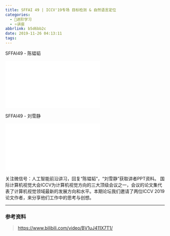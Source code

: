 ```yaml
---
title: SFFAI 49 | ICCV'19专场 目标检测 & 自然语言定位
categories:
  - 🌙进阶学习
  - ⭐讲座
abbrlink: b5d6bb2c
date: 2019-11-26 04:13:11
tags:
---
```


SFFAI49 - 陈韫韬

<iframe src="//player.bilibili.com/player.html?aid=77100021&bvid=BV1uJ411X7T1&cid=131861309&p=1" scrolling="no" border="0" frameborder="no" framespacing="0" allowfullscreen="true"> </iframe>

<!--more-->

SFFAI49 - 刘雪静

<iframe src="//player.bilibili.com/player.html?aid=77100021&bvid=BV1uJ411X7T1&cid=131866104&p=2" scrolling="no" border="0" frameborder="no" framespacing="0" allowfullscreen="true"> </iframe>

关注微信号：人工智能前沿讲习，回复“陈韫韬”，“刘雪静”获取讲者PPT资料。
国际计算机视觉大会ICCV为计算机视觉方向的三大顶级会议之一，会议的论文集代表了计算机视觉领域最新的发展方向和水平。本期论坛我们邀请了两位ICCV 2019论文作者，来分享他们工作中的思考与创想。

***

### 参考资料

> <https://www.bilibili.com/video/BV1uJ411X7T1/>
